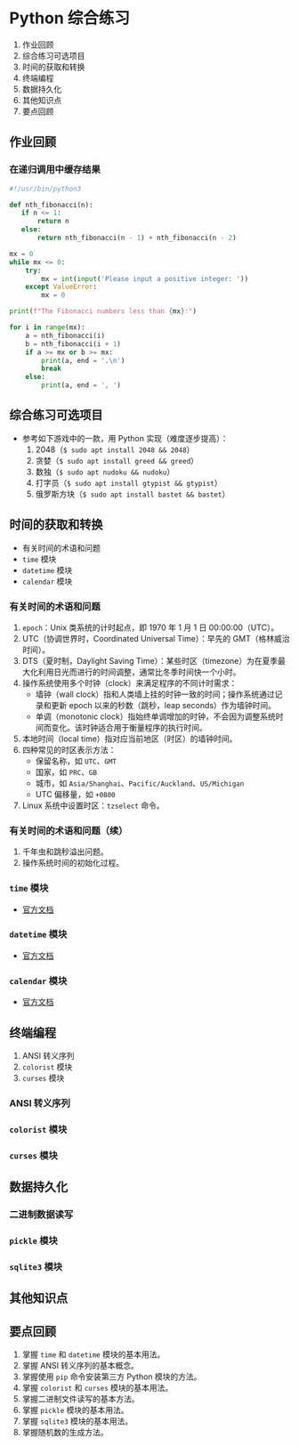 # Python 综合练习

1. 作业回顾
1. 综合练习可选项目
1. 时间的获取和转换
1. 终端编程
1. 数据持久化
1. 其他知识点
1. 要点回顾

		
## 作业回顾

### 在递归调用中缓存结果

```python
#!/usr/bin/python3

def nth_fibonacci(n):
   if n <= 1:
       return n
   else:
       return nth_fibonacci(n - 1) + nth_fibonacci(n - 2)

mx = 0
while mx <= 0:
    try:
        mx = int(input('Please input a positive integer: '))
    except ValueError:
        mx = 0

print(f"The Fibonacci numbers less than {mx}:")

for i in range(mx):
    a = nth_fibonacci(i)
    b = nth_fibonacci(i + 1)
    if a >= mx or b >= mx:
        print(a, end = '.\n')
        break
    else:
        print(a, end = ', ')
```

		
## 综合练习可选项目

- 参考如下游戏中的一款，用 Python 实现（难度逐步提高）：
   1. 2048（`$ sudo apt install 2048 && 2048`）
   1. 贪婪（`$ sudo apt install greed && greed`）
   1. 数独（`$ sudo apt nudoku && nudoku`）
   1. 打字员（`$ sudo apt install gtypist && gtypist`）
   1. 俄罗斯方块（`$ sudo apt install bastet && bastet`）

		
## 时间的获取和转换

- 有关时间的术语和问题
- `time` 模块
- `datetime` 模块
- `calendar` 模块

	
### 有关时间的术语和问题

1. `epoch`：Unix 类系统的计时起点，即 1970 年 1 月 1 日 00:00:00（UTC）。
1. UTC（协调世界时，Coordinated Universal Time）：早先的 GMT（格林威治时间）。
1. DTS（夏时制，Daylight Saving Time）：某些时区（timezone）为在夏季最大化利用日光而进行的时间调整，通常比冬季时间快一个小时。
1. 操作系统使用多个时钟（clock）来满足程序的不同计时需求：
   - 墙钟（wall clock）指和人类墙上挂的时钟一致的时间；操作系统通过记录和更新 epoch 以来的秒数（跳秒，leap seconds）作为墙钟时间。
   - 单调（monotonic clock）指始终单调增加的时钟，不会因为调整系统时间而变化。该时钟适合用于衡量程序的执行时间。
1. 本地时间（local time）指对应当前地区（时区）的墙钟时间。
1. 四种常见的时区表示方法：
   - 保留名称，如 `UTC`、`GMT`
   - 国家，如 `PRC`、`GB`
   - 城市，如 `Asia/Shanghai`、`Pacific/Auckland`、`US/Michigan`
   - UTC 偏移量，如 `+0800`
1. Linux 系统中设置时区：`tzselect` 命令。

	
### 有关时间的术语和问题（续）

1. 千年虫和跳秒溢出问题。
1. 操作系统时间的初始化过程。

	
### `time` 模块

- [官方文档](https://docs.python.org/zh-cn/3.10/library/time.html)

	
### `datetime` 模块

- [官方文档](https://docs.python.org/zh-cn/3.10/library/datetime.html)

	
### `calendar` 模块

- [官方文档](https://docs.python.org/zh-cn/3.10/library/calendar.html)

		
## 终端编程

1. ANSI 转义序列
1. `colorist` 模块
1. `curses` 模块

	
### ANSI 转义序列

	
### `colorist` 模块

	
### `curses` 模块

		
## 数据持久化

	
### 二进制数据读写

	
### `pickle` 模块

	
### `sqlite3` 模块

		
## 其他知识点

		
## 要点回顾

1. 掌握 `time` 和 `datetime` 模块的基本用法。
1. 掌握 ANSI 转义序列的基本概念。
1. 掌握使用 `pip` 命令安装第三方 Python 模块的方法。
1. 掌握 `colorist` 和 `curses` 模块的基本用法。
1. 掌握二进制文件读写的基本方法。
1. 掌握 `pickle` 模块的基本用法。
1. 掌握 `sqlite3` 模块的基本用法。
1. 掌握随机数的生成方法。

